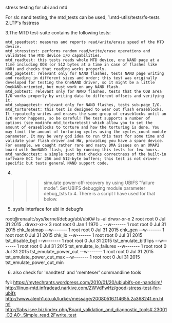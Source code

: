 stress testing for ubi and mtd

For slc nand testing, the mtd_tests can be used,
1.mtd-utils/tests/fs-tests
2.LTP's fsstress

3.The MTD test-suite contains the following tests:

    mtd_speedtest: measures and reports read/write/erase speed of the MTD device.
    mtd_stresstest: performs random read/write/erase operations and validates the MTD device I/O capabilities.
    mtd_readtest: this tests reads whole MTD device, one NAND page at a time including OOB (or 512 bytes at a time in case of flashes like NOR) and checks that reading works properly.
    mtd_pagetest: relevant only for NAND flashes, tests NAND page writing and reading in different sizes and order; this test was originally developed for testing the OneNAND driver, so it might be a little OneNAND-oriented, but must work on any NAND flash.
    mtd_oobtest: relevant only for NAND flashes, tests that the OOB area I/O works properly by writing data to different offsets and verifying it.
    mtd_subpagetest: relevant only for NAND flashes, tests sub-page I/O.
    mtd_torturetest: this test is designed to wear out flash eraseblocks. It repeatedly writes and erases the same group of eraseblocks until an I/O error happens, so be careful! The test supports a number of options (see modinfo mtd_torturetest) which allow you to set the amount of eraseblocks to torture and how the torturing is done. You may limit the amount of torturing cycles using the cycles_count module parameter. It may be very god idea to run this test for some time and validate your flash driver and HW, providing you have a spare device. For example, we caught rather rare and nasty DMA issues on an OMAP2 board with OneNAND flash, just by running this tests for few hours.
    mtd_nandecctest: a simple test that checks correctness of the built-in software ECC for 256 and 512-byte buffers; this test is not driver-specific but tests general NAND support code.

4. 
>> > simulate power-off-recovery by using UBIFS "failure mode".
>> Set
>> >  UBIFS debugging module parameter debug_tsts to 4.  There is a script
>> I
>> >  have used for that below.


5. sysfs interface for ubi in debugfs

root@renault:/sys/kernel/debug/ubi/ubi0# ls -al
drwxr-xr-x    2 root     root             0 Jul 31  2015 .
drwxr-xr-x    3 root     root             0 Jan  1  1970 ..
--w-------    1 root     root             0 Jul 31  2015 chk_fastmap
--w-------    1 root     root             0 Jul 31  2015 chk_gen
--w-------    1 root     root             0 Jul 31  2015 chk_io
--w-------    1 root     root             0 Jul 31  2015 tst_disable_bgt
--w-------    1 root     root             0 Jul 31  2015 tst_emulate_bitflips
--w-------    1 root     root             0 Jul 31  2015 tst_emulate_io_failures
--w-------    1 root     root             0 Jul 31  2015 tst_emulate_power_cut
--w-------    1 root     root             0 Jul 31  2015 tst_emulate_power_cut_max
--w-------    1 root     root             0 Jul 31  2015 tst_emulate_power_cut_min


6. also check for 'nandtest' and 'memteser' commandline tools

fyi:
https://mytechrants.wordpress.com/2010/01/20/ubiubifs-on-nandsim/
http://linux-mtd.infradead.narkive.com/ZWVdFwHz/good-stress-test-for-ubifs
http://www.aleph1.co.uk/lurker/message/20080516.114655.2a368241.en.html
http://labs.isee.biz/index.php/Board_validation_and_diagnostic_tools#.23001.C2.A0:_Simple_read.2Fwrite_test


